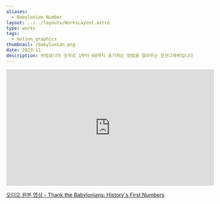 ```yaml
---
aliases:
  - Babylonian Number
layout: ../../layouts/WorksLayout.astro
type: works
tags:
  - motion_graphics
thumbnail: /babylonian.png
date: 2023-11
description: 바빌로니아 숫자로 1부터 60까지 표기하는 방법을 알려주는 모션그래픽입니다.
---
```

<iframe width="560" height="315" src="https://www.youtube.com/embed/H-RlnFxTq_w?si=TfJKIPAsdnVL-kld" title="YouTube video player" frameborder="0" allow="accelerometer; autoplay; clipboard-write; encrypted-media; gyroscope; picture-in-picture; web-share" referrerpolicy="strict-origin-when-cross-origin" allowfullscreen></iframe>

[오디오 원본 영상 - Thank the Babylonians: History's First Numbers](https://www.youtube.com/watch?v=ZQghb2LKorI)